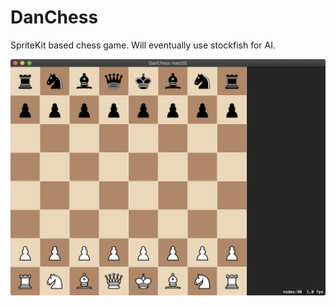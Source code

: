 # DanChess

SpriteKit based chess game. Will eventually use stockfish for AI.

![screenshot](Images/screenshot.png)
